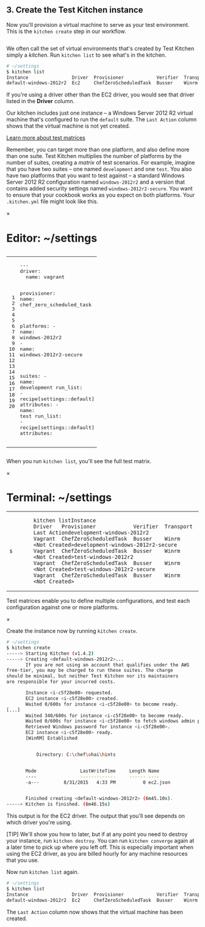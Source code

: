 ## 3. Create the Test Kitchen instance

Now you'll provision a virtual machine to serve as your test environment. This is the `kitchen create` step in our workflow.

<img src="/assets/images/misc/local_dev_workflow1.png" style="box-shadow: none;" alt=""/>

We often call the set of virtual environments that's created by Test Kitchen simply a _kitchen_. Run `kitchen list` to see what's in the kitchen.

```bash
# ~/settings
$ kitchen list
Instance                Driver  Provisioner            Verifier  Transport  Last Action
default-windows-2012r2  Ec2     ChefZeroScheduledTask  Busser    Winrm      <Not Created>
```

If you're using a driver other than the EC2 driver, you would see that driver listed in the **Driver** column.

Our kitchen includes just one instance &ndash; a Windows Server 2012 R2 virtual machine that's configured to run the `default` suite. The `Last Action` column shows that the virtual machine is not yet created.

<a class="help-button radius" href="#" data-reveal-id="test-matrix-modal">Learn more about test matrices</a>

<div id="test-matrix-modal" class="reveal-modal" data-reveal aria-labelledby="modalTitle" aria-hidden="true" role="dialog">
<p>Remember, you can target more than one platform, and also define more than one suite. Test Kitchen multiplies the number of platforms by the number of suites, creating a <em>matrix</em> of test scenarios. For example, imagine that you have two suites &ndash; one named <code>development</code> and one <code>test</code>. You also have two platforms that you want to test against &ndash; a standard Windows Server 2012 R2 configuration named <code>windows-2012r2</code> and a version that contains added security settings named <code>windows-2012r2-secure</code>. You want to ensure that your cookbook works as you expect on both platforms. Your <code class="file-path">.kitchen.yml</code> file might look like this.</p>
<div class="window " ng-non-bindable="">
              <nav class="control-window">
                <div class="close">×</div>
                <div class="minimize"></div>
                <div class="deactivate"></div>
              </nav>
              <h1 class="titleInside">Editor: ~/settings</h1>
              <div class="container"><div class="editor"><div class="highlight ruby"><pre class="code_wrapper"><table style="border-spacing: 0"><tbody><tr><td class="gutter gl" style="text-align: right"><pre class="lineno">1
2
3
4
5
6
7
8
9
10
11
12
13
14
15
16
17
18
19
20</pre></td><td class="code"><pre><span class="o">---</span>
<span class="ss">driver:
  </span><span class="nb">name</span><span class="p">:</span> <span class="n">vagrant</span>

<span class="ss">provisioner:
  </span><span class="nb">name</span><span class="p">:</span> <span class="n">chef_zero_scheduled_task</span>

<span class="ss">platforms:
  </span><span class="o">-</span> <span class="nb">name</span><span class="p">:</span> <span class="n">windows</span><span class="o">-</span><span class="mi">2012</span><span class="n">r2</span>
  <span class="o">-</span> <span class="nb">name</span><span class="p">:</span> <span class="n">windows</span><span class="o">-</span><span class="mi">2012</span><span class="n">r2</span><span class="o">-</span><span class="n">secure</span>

<span class="ss">suites:
  </span><span class="o">-</span> <span class="nb">name</span><span class="p">:</span> <span class="n">development</span>
    <span class="ss">run_list:
      </span><span class="o">-</span> <span class="n">recipe</span><span class="o">[</span><span class="n">settings</span><span class="o">::</span><span class="n">default</span><span class="o">]</span>
    <span class="ss">attributes:
  </span><span class="o">-</span> <span class="nb">name</span><span class="p">:</span> <span class="nb">test</span>
    <span class="ss">run_list:
      </span><span class="o">-</span> <span class="n">recipe</span><span class="o">[</span><span class="n">settings</span><span class="o">::</span><span class="n">default</span><span class="o">]</span>
    <span class="n">attributes</span><span class="p">:</span><span class="w">
</span></pre></td></tr></tbody></table></pre></div></div></div></div>
<p>When you run <code>kitchen list</code>, you&#39;ll see the full test matrix.</p>
<div class="window ">
            <nav class="control-window">
              <div class="close">×</div>
              <div class="minimize"></div>
              <div class="deactivate"></div>
            </nav>
            <h1 class="titleInside">Terminal: ~/settings</h1>
            <div class="container"><div class="terminal"><table><tbody><tr><td class="gutter"><pre class="line-numbers"><span class="line-number">$</span><span class="line-number">&nbsp;</span><span class="line-number">&nbsp;</span><span class="line-number">&nbsp;</span><span class="line-number">&nbsp;</span><span class="line-number">&nbsp;</span></pre></td><td class="code"><pre><code><span class="line command">kitchen list</span><span class="line output">Instance                           Driver   Provisioner            Verifier  Transport  Last Action</span><span class="line output">development-windows-2012r2         Vagrant  ChefZeroScheduledTask  Busser    Winrm      &lt;Not Created&gt;</span><span class="line output">development-windows-2012r2-secure  Vagrant  ChefZeroScheduledTask  Busser    Winrm      &lt;Not Created&gt;</span><span class="line output">test-windows-2012r2                Vagrant  ChefZeroScheduledTask  Busser    Winrm      &lt;Not Created&gt;</span><span class="line output">test-windows-2012r2-secure         Vagrant  ChefZeroScheduledTask  Busser    Winrm      &lt;Not Created&gt;</span></code></pre></td></tr></tbody></table></div></div>
          </div>
<p>Test matrices enable you to define multiple configurations, and test each configuration against one or more platforms.</p>
  <a class="close-reveal-modal" aria-label="Close">&#215;</a>
</div>

Create the instance now by running `kitchen create`.

```bash
# ~/settings
$ kitchen create
-----> Starting Kitchen (v1.4.2)
-----> Creating <default-windows-2012r2>...
       If you are not using an account that qualifies under the AWS
free-tier, you may be charged to run these suites. The charge
should be minimal, but neither Test Kitchen nor its maintainers
are responsible for your incurred costs.

       Instance <i-c5f28e00> requested.
       EC2 instance <i-c5f28e00> created.
       Waited 0/600s for instance <i-c5f28e00> to become ready.
[...]
       Waited 340/600s for instance <i-c5f28e00> to become ready.
       Waited 0/600s for instance <i-c5f28e00> to fetch windows admin password.
       Retrieved Windows password for instance <i-c5f28e00>.
       EC2 instance <i-c5f28e00> ready.
       [WinRM] Established


           Directory: C:\chef\ohai\hints


       Mode                LastWriteTime     Length Name
       ----                -------------     ------ ----
       -a---         8/31/2015   4:33 PM          0 ec2.json


       Finished creating <default-windows-2012r2> (6m45.10s).
-----> Kitchen is finished. (6m46.15s)
```

This output is for the EC2 driver. The output that you'll see depends on which driver you're using.

[TIP] We'll show you how to later, but if at any point you need to destroy your instance, run `kitchen destroy`. You can run `kitchen converge` again at a later time to pick up where you left off. This is especially important when using the EC2 driver, as you are billed hourly for any machine resources that you use.

Now run `kitchen list` again.

```bash
# ~/settings
$ kitchen list
Instance                Driver  Provisioner            Verifier  Transport  Last Action
default-windows-2012r2  Ec2     ChefZeroScheduledTask  Busser    Winrm      Created
```

The `Last Action` column now shows that the virtual machine has been created.
